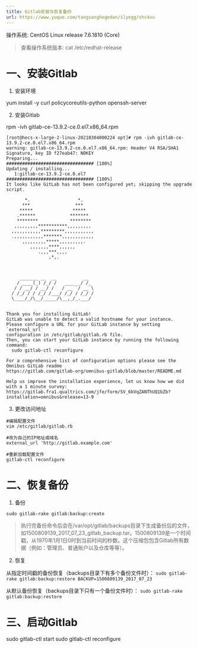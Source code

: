 ```yaml
---
title: Gitlab安装与恢复备份
url: https://www.yuque.com/tangsanghegedan/ilyegg/shc4vu
---
```


操作系统: CentOS Linux release 7.6.1810 (Core)

> 查看操作系统版本: cat /etc/redhat-release

<a name="mPrPX"></a>

# 一、安装Gitlab

1. 安装环境

yum install -y curl policycoreutils-python openssh-server

2. 安装Gitlab

rpm -ivh gitlab-ce-13.9.2-ce.0.el7.x86\_64.rpm

```
[root@hecs-x-large-2-linux-20210304000224 opt]# rpm -ivh gitlab-ce-13.9.2-ce.0.el7.x86_64.rpm
warning: gitlab-ce-13.9.2-ce.0.el7.x86_64.rpm: Header V4 RSA/SHA1 Signature, key ID f27eab47: NOKEY
Preparing...                          ################################# [100%]
Updating / installing...
   1:gitlab-ce-13.9.2-ce.0.el7        ################################# [100%]
It looks like GitLab has not been configured yet; skipping the upgrade script.

       *.                  *.
      ***                 ***
     *****               *****
    .******             *******
    ********            ********
   ,,,,,,,,,***********,,,,,,,,,
  ,,,,,,,,,,,*********,,,,,,,,,,,
  .,,,,,,,,,,,*******,,,,,,,,,,,,
      ,,,,,,,,,*****,,,,,,,,,.
         ,,,,,,,****,,,,,,
            .,,,***,,,,
                ,*,.



     _______ __  __          __
    / ____(_) /_/ /   ____ _/ /_
   / / __/ / __/ /   / __ `/ __ \
  / /_/ / / /_/ /___/ /_/ / /_/ /
  \____/_/\__/_____/\__,_/_.___/


Thank you for installing GitLab!
GitLab was unable to detect a valid hostname for your instance.
Please configure a URL for your GitLab instance by setting `external_url`
configuration in /etc/gitlab/gitlab.rb file.
Then, you can start your GitLab instance by running the following command:
  sudo gitlab-ctl reconfigure

For a comprehensive list of configuration options please see the Omnibus GitLab readme
https://gitlab.com/gitlab-org/omnibus-gitlab/blob/master/README.md

Help us improve the installation experience, let us know how we did with a 1 minute survey:
https://gitlab.fra1.qualtrics.com/jfe/form/SV_6kVqZANThUQ1bZb?installation=omnibus&release=13-9

```

3. 更改访问地址

```shell
#编辑配置文件  
vim /etc/gitlab/gitlab.rb    

#改为自己的IP地址或域名
external_url 'http://gitlab.example.com'
   
#重新加载配置文件
gitlab-ctl reconfigure 
```

<a name="v5jkd"></a>

# 二、恢复备份

1. 备份

`sudo gitlab-rake gitlab:backup:create`

> 执行完备份命令后会在/var/opt/gitlab/backups目录下生成备份后的文件，如1500809139\_2017\_07\_23\_gitlab\_backup.tar。1500809139是一个时间戳，从1970年1月1日0时到当前时间的秒数。这个压缩包包含Gitlab所有数据（例如：管理员、普通账户以及仓库等等）。

2. 恢复

从指定时间戳的备份恢复（backups目录下有多个备份文件时）：
`sudo gitlab-rake gitlab:backup:restore BACKUP=1500809139_2017_07_23`

从默认备份恢复（backups目录下只有一个备份文件时）：
`sudo gitlab-rake gitlab:backup:restore` <a name="Y6nVI"></a>

# 三、启动Gitlab

sudo gitlab-ctl start
sudo gitlab-ctl reconfigure
